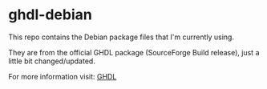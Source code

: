 # ghdl-debian

This repo contains the Debian package files that I'm currently using.

They are from the official GHDL package (SourceForge Build release), just a little bit changed/updated.

For more information visit: [GHDL](https://github.com/tgingold/ghdl)

